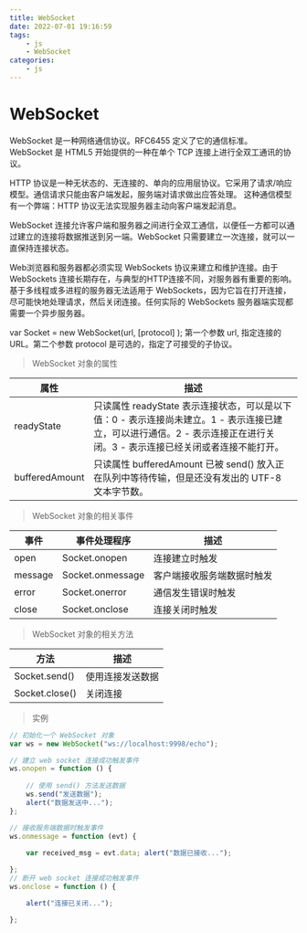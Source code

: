 ```yaml
---
title: WebSocket
date: 2022-07-01 19:16:59
tags:
    - js
    - WebSocket
categories:
    - js
---
```


# WebSocket

WebSocket 是一种网络通信协议。RFC6455 定义了它的通信标准。
WebSocket 是 HTML5 开始提供的一种在单个 TCP 连接上进行全双工通讯的协议。

HTTP 协议是一种无状态的、无连接的、单向的应用层协议。它采用了请求/响应模型。通信请求只能由客户端发起，服务端对请求做出应答处理。
这种通信模型有一个弊端：HTTP 协议无法实现服务器主动向客户端发起消息。

WebSocket 连接允许客户端和服务器之间进行全双工通信，以便任一方都可以通过建立的连接将数据推送到另一端。WebSocket 只需要建立一次连接，就可以一直保持连接状态。

Web浏览器和服务器都必须实现 WebSockets 协议来建立和维护连接。由于 WebSockets 连接长期存在，与典型的HTTP连接不同，对服务器有重要的影响。
基于多线程或多进程的服务器无法适用于 WebSockets，因为它旨在打开连接，尽可能快地处理请求，然后关闭连接。任何实际的 WebSockets 服务器端实现都需要一个异步服务器。

var Socket = new WebSocket(url, [protocol] );
第一个参数 url, 指定连接的 URL。第二个参数 protocol 是可选的，指定了可接受的子协议。

> WebSocket 对象的属性

<table>
    <thead>
        <tr>
            <th>属性</th>
            <th>描述</th>
        </tr>
    </thead>
    <tbody>
        <tr>
            <td>readyState</td>
            <td>只读属性 readyState 表示连接状态，可以是以下值：0 - 表示连接尚未建立。1 - 表示连接已建立，可以进行通信。2 - 表示连接正在进行关闭。3 - 表示连接已经关闭或者连接不能打开。</td>
        </tr>
        <tr>
            <td>bufferedAmount</td>
            <td>只读属性 bufferedAmount 已被 send() 放入正在队列中等待传输，但是还没有发出的 UTF-8 文本字节数。</td>
        </tr>
    </tbody>
</table>

> WebSocket 对象的相关事件

<table>
    <thead>
        <tr>
            <th>事件</th>
            <th>事件处理程序</th>
            <th>描述</th>
        </tr>
    </thead>
    <tbody>
        <tr>
            <td>open</td>
            <td>Socket.onopen</td>
            <td>连接建立时触发</td>
        </tr>
        <tr>
            <td>message</td>
            <td>Socket.onmessage</td>
            <td>客户端接收服务端数据时触发</td>
        </tr>
        <tr>
            <td>error</td>
            <td>Socket.onerror</td>
            <td>通信发生错误时触发</td>
        </tr>
        <tr>
            <td>close</td>
            <td>Socket.onclose</td>
            <td>连接关闭时触发</td>
        </tr>
    </tbody>
</table>

> WebSocket 对象的相关方法

<table>
    <thead>
        <tr>
            <th>方法</th>
            <th>描述</th>
        </tr>
    </thead>
    <tbody>
        <tr>
            <td>Socket.send()</td>
            <td>使用连接发送数据</td>
        </tr>
        <tr>
            <td>Socket.close()</td>
            <td>关闭连接</td>
        </tr>
    </tbody>
</table>

> 实例

```javascript
// 初始化一个 WebSocket 对象
var ws = new WebSocket("ws://localhost:9998/echo");

// 建立 web socket 连接成功触发事件
ws.onopen = function () {
    
    // 使用 send() 方法发送数据
    ws.send("发送数据");
    alert("数据发送中...");
};

// 接收服务端数据时触发事件 
ws.onmessage = function (evt) {
    
    var received_msg = evt.data; alert("数据已接收...");

};
// 断开 web socket 连接成功触发事件
ws.onclose = function () {

    alert("连接已关闭...");

};
```
